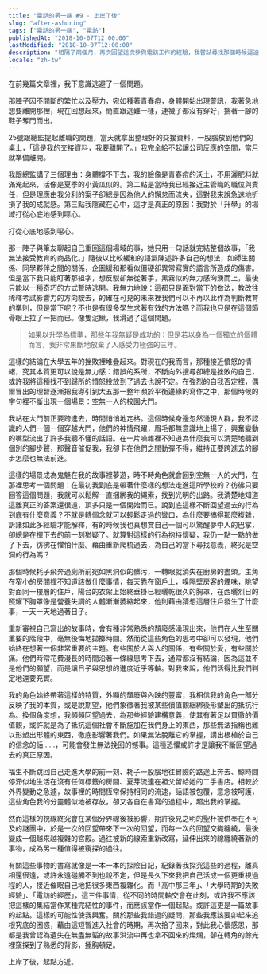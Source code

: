 ```yaml
---
title: "電話的另一端 #9 - 上岸了後"
slug: "after-ashoring"
tags: ["電話的另一端", "電訪"]
publishedAt: "2018-10-07T12:00:00"
lastModified: "2018-10-07T12:00:00"
description: "相隔了兩個月，再次回望這次參與電訪工作的經驗，我嘗試尋找那個時候逼迫我離開的主因是什麼"
locale: "zh-tw"
---
```


在前幾篇文章裡，我下意識逃避了一個問題。

那陣子因不間斷的繁忙以及壓力，宛如種著青春痘，身體開始出現警訊，我著急地想要離開那裡，現在回想起來，簡直跟逃難一樣，連襪子都沒有穿好，揣著一腳的鞋子奪門而出。

25號跟總監提起離職的問題，當天就拿出整理好的交接資料，一股腦放到他們的桌上，「這是我的交接資料，我要離開了。」我完全給不起讓公司反應的空間，當月就準備離開。

我跟總監講了三個理由：身體撐不下去，我的臉像是青春痘的沃土，不用灑肥料就滿淹起來，活像是夏季的小黃瓜似的。第二點是當時我已經接近主管職的職位與責任，但是理應由我分利的案子卻總是因為他人的懈怠而流失，這對我來說急速地折損了我的成就感。第三點我隱藏在心中，這才是真正的原因：我對於「升學」的場域打從心底地感到噁心。

打從心底地感到噁心。

那一陣子與筆友聊起自己重回這個場域的事，她只用一句話就完結整個故事，「我無法接受教育的商品化。」隨後以比較緩和的語氣陳述許多自己的想法，如師生關係、同學夥伴之間的關係，企圖緩和那看似僵硬卻異常寫實的語言所造成的傷害。但是當下我只能盯著那組字，想反駁卻無從著手，黑霧似的無力感洶湧而上，最後只能以一種奇巧的方式暫時逃開。我無力地說：這都只是面對當下的做法，教改往稀釋考試影響力的方向駛去，的確在可見的未來裡我們可以不再以此作為判斷教育的準則，但是當下呢？不也是有很多學生求著有效的方法嗎？而我也只是在這個節骨眼上拉了一把而已。像隻泥鰍，我滑過了這個問題。

> 如果以升學為標準，那些年我無疑是成功的；但是若以身為一個獨立的個體而言，我非常果斷地放棄了人感受力極強的三年。

這樣的結論在大學五年的挫敗裡堆疊起來。對現在的我而言，那種接近憤怒的情緒，究其本質更可以說是無力感：錯誤的系所，不斷向外搜尋卻總是挫敗的自己，或許我將這種找不到歸所的憤怒投放到了過去也說不定。在強烈的自我否定裡，偶爾冒出的理智逐漸把我導引到大五那一整年瀕於平衡邊緣的寫作之中，那個時候的字句裡不斷出現一個場景：空無一人的校園大門。

我站在大門前正要跨進去，時間悄悄地定格。這個時候身邊忽然湧現人群，我不認識的人們一個一個穿越大門，他們的神情飛躍，眉毛都無意識地上揚了，興奮變動的嘴型流出了許多我聽不懂的話語。在一片噪雜裡不知道為什麼我可以清楚地聽到個別的腳步聲，那聲音催促我，我卻卡在他們之間動彈不得，維持正要跨進去的腳步怎麼也無法前進。

這樣的場景成為鬼魅在我的故事裡夢遊，時不時角色就會回到空無一人的大門，在那裡思考一個問題：在最初我到底是帶著什麼樣的想法走進這所學校的？彷彿只要回答這個問題，我就可以鬆解一直捆綁我的繩索，找到光明的出路。我清楚地知道這離真正的答案還很遠，頂多只是一個開始而已。說到底這樣不斷回望過去的行為到底有什麼意義？不就是轉個念就可以輕鬆走過的彎口，為什麼要搞得那麼複雜，訴諸如此多經驗才能解釋，有的時候我也真想賞自己一個可以驚醒夢中人的巴掌，卻總是在揮下去的前一刻猶疑了。就算對這樣的行為抱持懷疑，我仍一點一點的做了下去，彷彿在懼怕什麼。藉由重新爬梳過去，為自己的當下尋找意義，終究是空洞的行為嗎？

那個時候耗子飛奔過廁所前宛如黑洞似的髒污，一轉眼就消失在廚房的盡頭。主角在窄小的房間裡不知道該做什麼事情，每天靠在窗戶上，嗅隔壁房客的煙味，眺望對面同一樓層的住戶，陽台的衣架上始終垂掛已經曬乾很久的胸罩，在西曬烈日的照耀下胸罩像是營養失調的人體漸漸萎縮起來，他則藉由猜想這層住戶發生了什麼事，一天一天地過著日子。

重新審視自己寫出的故事時，會有種非常熟悉的頹廢感湧現出來，他們在人生至關重要的階段中，毫無後悔地拋擲時間。然而從這些角色的思考中卻可以發現，他們始終在想著一個非常重要的主題。有些關於人與人的關係，有些關於愛，有些關於痛。他們時常花費漫長的時間沿著一條線思考下去，通常都沒有結論，因為這並不是他們的願望，而是讓日子與思想的進度近乎等軸。對我來說，他們活得比我們判定地還要充實。

我的角色始終帶著這樣的特質，外顯的頹廢與內映的豐富，我相信我的角色一部分反映了我的本質，或是說期望，他們象徵著我被某些價值觀綑綁後形塑出的抵抗行為。換個角度想，我頻頻回望過去，為那些經驗建構意義，使其有著足以貫徹的價值觀，或許就是為了抵抗這個社會不斷施加在我們身上的東西，那些無法指稱也難以形塑出形體的東西，徹底影響著我們。如果無法脫離它的掌握，講出根植於自己的信念的話……，可能會發生無法挽回的憾事。這種恐懼或許才是讓我不斷回望過去的真正原因。

福生不斷跳回自己走進大學的前一刻、耗子一股腦地往冒險的路途上奔去、鯨時間停滯似地生活在沒有任何標籤的房間、夏芽流連在祖父留給她的二手書店。相較於外界變動之急遽，故事裡的時間恆常保持相同的流速，話語被包覆，意念被呵護，這些角色我的分靈體似地被存放，卻又各自在書寫的過程中，超出我的掌握。

然而這樣的視線終究會在某個分界線後被影響，期許後見之明的聖杯被供奉在不可及的謎團中，於是一次的回望帶來下一次的回望，而每一次的回望交織纏繞，最後變成一個越來越複雜的宮殿。過往被新的線索重新改寫，延伸出來的線纏繞著新的事物，成為另一種值得被窺探的過往。

有關這些事物的書寫就像是一本一本的探險日記，紀錄著我探究這些的過程，離真相還很遠，或許永遠碰觸不到也說不定，但是長久下來我把自己活成一個更重視過程的人，接近催眠自己地把很多東西複雜化。而「高中那三年」、「大學時期的失敗經驗」、「電訪的經歷」，這三件事情，從不同的時間軸交會在此刻，或許我不應該把這樣的集結當作某種完結性的事件，而應該當作一個起點。或許這更是一篇故事的起點。這樣的可能性使我興奮。關於那些我錯過的疑問，那些我應該要卯起來追根究底的困惑，藉由這短暫進入社會的時期，再次拾了回來，對此我心懷感恩，那都是我曾認為遺失在無盡無韜的故事洪流中再也拿不回來的燦爛，卻在轉角的餘光裡窺探到了熟悉的背影，捶胸頓足。

上岸了後，起點方近。